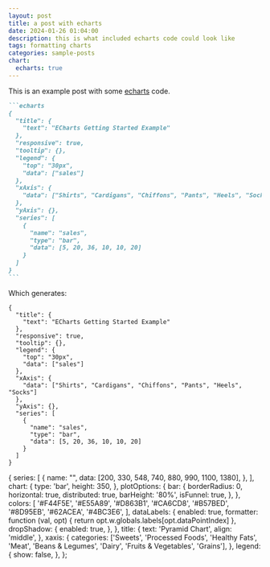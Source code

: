 ```yaml
---
layout: post
title: a post with echarts
date: 2024-01-26 01:04:00
description: this is what included echarts code could look like
tags: formatting charts
categories: sample-posts
chart:
  echarts: true
---
```


This is an example post with some [echarts](https://echarts.apache.org/) code.

````markdown
```echarts
{
  "title": {
    "text": "ECharts Getting Started Example"
  },
  "responsive": true,
  "tooltip": {},
  "legend": {
    "top": "30px",
    "data": ["sales"]
  },
  "xAxis": {
    "data": ["Shirts", "Cardigans", "Chiffons", "Pants", "Heels", "Socks"]
  },
  "yAxis": {},
  "series": [
    {
      "name": "sales",
      "type": "bar",
      "data": [5, 20, 36, 10, 10, 20]
    }
  ]
}
```
````

Which generates:

```echarts
{
  "title": {
    "text": "ECharts Getting Started Example"
  },
  "responsive": true,
  "tooltip": {},
  "legend": {
    "top": "30px",
    "data": ["sales"]
  },
  "xAxis": {
    "data": ["Shirts", "Cardigans", "Chiffons", "Pants", "Heels", "Socks"]
  },
  "yAxis": {},
  "series": [
    {
      "name": "sales",
      "type": "bar",
      "data": [5, 20, 36, 10, 10, 20]
    }
  ]
}
```

{
    series: [
    {
      name: "",
      data: [200, 330, 548, 740, 880, 990, 1100, 1380],
    },
  ],
    chart: {
    type: 'bar',
    height: 350,
  },
  plotOptions: {
    bar: {
      borderRadius: 0,
      horizontal: true,
      distributed: true,
      barHeight: '80%',
      isFunnel: true,
    },
  },
  colors: [
    '#F44F5E',
    '#E55A89',
    '#D863B1',
    '#CA6CD8',
    '#B57BED',
    '#8D95EB',
    '#62ACEA',
    '#4BC3E6',
  ],
  dataLabels: {
    enabled: true,
    formatter: function (val, opt) {
      return opt.w.globals.labels[opt.dataPointIndex]
    },
    dropShadow: {
      enabled: true,
    },
  },
  title: {
    text: 'Pyramid Chart',
    align: 'middle',
  },
  xaxis: {
    categories: ['Sweets', 'Processed Foods', 'Healthy Fats', 'Meat', 'Beans & Legumes', 'Dairy', 'Fruits & Vegetables', 'Grains'],
  },
  legend: {
    show: false,
  },
  };